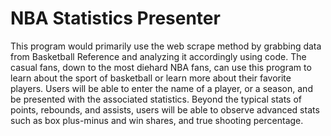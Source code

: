 # NBA Statistics Presenter

 This program would primarily use the web scrape method by grabbing data from Basketball Reference and analyzing it accordingly using code. The casual fans, down to the most diehard NBA fans, can use this program to learn about the sport of basketball or learn more about their favorite players. Users will be able to enter the name of a player, or a season, and be presented with the associated statistics. Beyond the typical stats of points, rebounds, and assists, users will be able to observe advanced stats such as box plus-minus and win shares, and true shooting percentage. 


